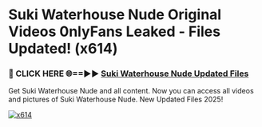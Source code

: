 # Suki Waterhouse Nude Original Videos 0nlyFans Leaked - Files Updated! (x614)

<h3>🔴 CLICK HERE 🌐==►► <a href="https://tinyurl.com/4mcuefdz" rel="nofollow">Suki Waterhouse Nude Updated Files</a></h3>

Get Suki Waterhouse Nude and all content. Now you can access all videos and pictures of Suki Waterhouse Nude. New Updated Files 2025!

[![x614](https://i.imgur.com/StAQSOY.gif)](https://tinyurl.com/4mcuefdz)
